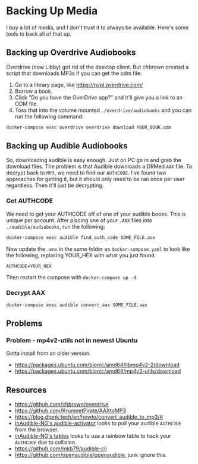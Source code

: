 # Backing Up Media

I buy a lot of media, and I don't trust it to always be available. Here's some tools to back all of that up.

## Backing up Overdrive Audiobooks

Overdrive (now Libby) got rid of the desktop client. But _chbrown_ created a script that downloads MP3s if you can get the odm file.

1. Go to a library page, like https://nypl.overdrive.com/
1. Borrow a book.
1. Click "Do you have the OverDrive app?" and it'll give you a link to an ODM file.
1. Toss that into the volume mounted `./overdrive/audiobooks` and you can run the following command:

```bash
docker-compose exec overdrive overdrive download YOUR_BOOK.odm
```

## Backing up Audible Audiobooks

So, downloading audible is easy enough. Just on PC go in and grab the download files. The problem is that Audible downloads a DRMed `AAX` file. To decrypt back to `MP3`, we need to find our `AUTHCODE`. I've found two approaches for getting it, but it should only need to be ran once per user regardless. Then it'll just be decrypting.

### Get AUTHCODE

We need to get your AUTHCODE off of one of your audible books. This is unique per account. After placing one of your `.AAX` files into `./audible/audiobooks`, run the following:

```bash
docker-compose exec audible find_auth_code SOME_FILE.aax
```

Now update the `.env` in the same folder as `docker-compose.yaml` to look like the following, replacing YOUR_HEX with what you just found.

```plain
AUTHCODE=YOUR_HEX
```

Then restart the compose with `docker-compose up -d`.

### Decrypt AAX

```bash
docker-compose exec audible convert_aax SOME_FILE.aax
```

## Problems

### Problem - mp4v2-utils not in newest Ubuntu

Gotta install from an older version.

- https://packages.ubuntu.com/bionic/amd64/libmp4v2-2/download
- https://packages.ubuntu.com/bionic/amd64/mp4v2-utils/download

## Resources

- https://github.com/chbrown/overdrive
- https://github.com/KrumpetPirate/AAXtoMP3
- https://blog.dtpnk.tech/en/howto/convert_audible_to_mp3/#
- [inAudible-NG's audible-activator](https://github.com/inAudible-NG/audible-activator) looks to pull your audible `AUTHCODE` from the browser.
- [inAudible-NG's tables](https://github.com/inAudible-NG/tables) looks to use a rainbow table to hack your `AUTHCODE` due to collision.
- https://github.com/mkb79/audible-cli
- https://github.com/openaudible/openaudible, junk ignore this.
